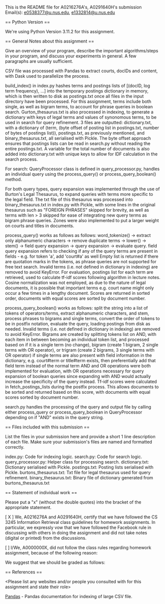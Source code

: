This is the README file for A0216276A's, A0291640H's submission
Email(s): e0538377@u.nus.edu, e1332814@u.nus.edu

== Python Version ==

We're using Python Version 3.11.2 for this assignment.

== General Notes about this assignment ==

Give an overview of your program, describe the important algorithms/steps 
in your program, and discuss your experiments in general.  A few paragraphs 
are usually sufficient.

CSV file was processed with Pandas to extract courts, docIDs and content, with Dask used to parallelize the process.

build_index() in index.py hashes terms and postings lists of [(docID, log term frequency), ...] into the temporary postings dictionary in memory, which is then written to disk as postings.txt once all files in the input directory have been processed. For this assignment, terms include both single, as well as bigram terms, to account for phrase queries in boolean search. Gurton_thesaurus.txt is also processed in indexing, to generate a dictionary with keys of legal terms and values of synonomous terms, to be used in search for query refinement. 3 files are outputted: dictionary.txt, with a dictionary of (term, (byte offset of posting list in postings.txt, number of bytes of postings list)), postings.txt, as previously mentioned, and binary_thesaurus.txt, all serialised with Pickle. The byte offset approach ensures that postings lists can be read in search.py without reading the entire postings.txt. A variable for the total number of documents is also added into dictionary.txt with unique keys to allow for IDF calculation in the search process.

For search:
QueryProcessor class is defined in query_processor.py, handles an individual query using the process_query() or process_query_boolean() method. 

For both query types, query expansion was implemented through the use of Burton's Legal Thesaurus, to expand queries with terms more specific to the legal field. The txt file of this thesaurus was processed into binary_thesaurus.txt in index.py with Pickle, with some lines in the original thesaurus such as "FOREIGN PHRASES" skipped for brevity, as well as terms with len > 3 skipped for ease of integrating new query terms as bigram phrase queries. Zones were also implemented to put a larger weight on courts and titles in documents.

process_query() works as follows as follows: word_tokenize() -> extract only alphanumeric characters -> remove duplicate terms -> lower() -> stem() -> field query expansion -> query expansion -> evaluate query.
field query expansion refers to checking if any of the query terms are present in fields - e.g. for token 'a', add 'court#a' as well
Empty list is returned if there are quotation marks in the tokens, as phrase queries are not supported for free text search.
Invalid terms (i.e. not defined in dictionary in indexing) are removed to avoid KeyError.
For evaluation, postings list for each term are retrieved, used to calculate tf-idf scores following algorithm in lecture notes. Cosine normalization was not employed, as due to the nature of legal documents, it is possible that important terms e.g. court name might only occur a few times in a lengthy document.
Scores are returned in sorted order, documents with equal scores are sorted by document number.

process_query_boolean() works as follows: split the string into a list of tokens of operators/terms, extract alphanumeric characters, and stem, process phrases to bigrams and single terms, convert the order of tokens to be in postfix notation, evaluate the query, loading postings from disk as needed.
Invalid terms (i.e. not defined in dictionary in indexing) are removed to avoid KeyError.
Bigrams are created by splitting tokens list on AND, with each item in between becoming an individual token list, and processed based on if it is a single term (no change), bigram (create 1 bigram, 2 single terms with OR operator), or trigram (create 2 bigrams, 3 single terms with OR operator)
if single terms are also present with field information in the dictionary, e.g. court#term or title#term exists, then preferentially add that field term instead of the normal term
AND and OR operations were both implemented for evaluation, with OR operations necessary for query expansion of boolean queries since expanding with AND would actually increase the specificity of the query instead.
Tf-idf scores were calculated in fetch_postings_lists during the postfix process. This allows documents to be sorted and returned based on this score, with documents with equal scores sorted by document number. 

search.py handles the processing of the query and output file by calling either process_query or process_query_boolean in QueryProcessor depending on if "AND" exists in the query string.

== Files included with this submission ==

List the files in your submission here and provide a short 1 line
description of each file.  Make sure your submission's files are named
and formatted correctly.

index.py: Code for indexing logic.
search.py: Code for search logic. 
query_processor.py: Helper class for processing search. 
dictionary.txt: Dictionary serialised with Pickle. 
postings.txt: Posting lists serialised with Pickle.
burtons_thesaurus.txt: Txt file for legal thesaurus used for query refinement.
binary_thesaurus.txt: Binary file of dictionary generated from burtons_thesaurus.txt

== Statement of individual work ==

Please put a "x" (without the double quotes) into the bracket of the appropriate statement.

[ X ] We, A0216276A and A0291640H, certify that we have followed the CS 3245 Information
Retrieval class guidelines for homework assignments.  In particular, we
expressly vow that we have followed the Facebook rule in discussing
with others in doing the assignment and did not take notes (digital or
printed) from the discussions.  

[ ] I/We, A0000000X, did not follow the class rules regarding homework
assignment, because of the following reason:

<Please fill in>

We suggest that we should be graded as follows:

<Please fill in>

== References ==

<Please list any websites and/or people you consulted with for this
assignment and state their role>

[Pandas](https://pandas.pydata.org/docs/user_guide/index.html#user-guide) - Pandas documentation for indexing of large CSV file.
